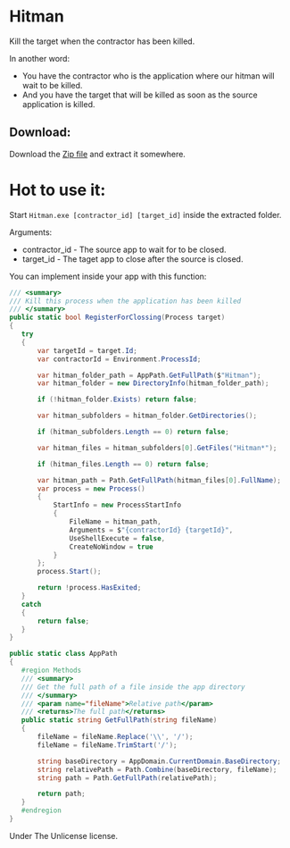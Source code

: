 # Hitman

Kill the target when the contractor has been killed.

In another word:
- You have the contractor who is the application where our hitman will wait to be killed.
- And you have the target that will be killed as soon as the source application is killed.

## Download:  

Download the [Zip file](https://github.com/Tom60chat/Hitman/releases) and extract it somewhere.  

# Hot to use it:

Start `Hitman.exe [contractor_id] [target_id]` inside the extracted folder.  

Arguments:
 - contractor_id - The source app to wait for to be closed.
 - target_id - The taget app to close after the source is closed.

 You can implement inside your app with this function:
 ```cs
/// <summary>
/// Kill this process when the application has been killed
/// </summary>
public static bool RegisterForClossing(Process target)
{
    try
    {
        var targetId = target.Id;
        var contractorId = Environment.ProcessId;

        var hitman_folder_path = AppPath.GetFullPath($"Hitman");
        var hitman_folder = new DirectoryInfo(hitman_folder_path);

        if (!hitman_folder.Exists) return false;

        var hitman_subfolders = hitman_folder.GetDirectories();

        if (hitman_subfolders.Length == 0) return false;

        var hitman_files = hitman_subfolders[0].GetFiles("Hitman*");

        if (hitman_files.Length == 0) return false;

        var hitman_path = Path.GetFullPath(hitman_files[0].FullName);
        var process = new Process()
        {
            StartInfo = new ProcessStartInfo
            {
                FileName = hitman_path,
                Arguments = $"{contractorId} {targetId}",
                UseShellExecute = false,
                CreateNoWindow = true
            }
        };
        process.Start();

        return !process.HasExited;
    }
    catch
    {
        return false;
    }
}

public static class AppPath
{
    #region Methods
    /// <summary>
    /// Get the full path of a file inside the app directory
    /// </summary>
    /// <param name="fileName">Relative path</param>
    /// <returns>The full path</returns>
    public static string GetFullPath(string fileName)
    {
        fileName = fileName.Replace('\\', '/');
        fileName = fileName.TrimStart('/');

        string baseDirectory = AppDomain.CurrentDomain.BaseDirectory;
        string relativePath = Path.Combine(baseDirectory, fileName);
        string path = Path.GetFullPath(relativePath);

        return path;
    }
    #endregion
}
 ```



 Under The Unlicense license.
